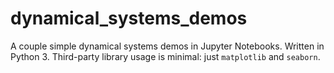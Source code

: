 # dynamical_systems_demos

A couple simple dynamical systems demos in Jupyter Notebooks. Written in Python 3. Third-party library usage is minimal: just `matplotlib` and `seaborn`.
